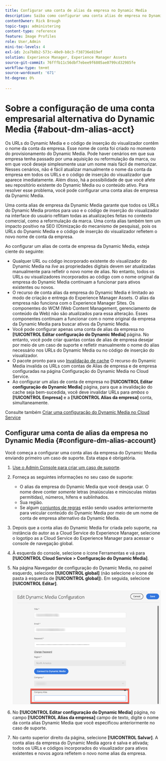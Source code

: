 ```yaml
---
title: Configurar uma conta de alias da empresa no Dynamic Media
description: Saiba como configurar uma conta alias de empresa no Dynamic Media.
contentOwner: Rick Brough
topic-tags: administering
content-type: reference
feature: Image Profiles
role: User,Admin
mini-toc-levels: 4
exl-id: 2ca7b8b2-573c-40e9-b8c3-f38736e819ef
solution: Experience Manager, Experience Manager Assets
source-git-commit: 76fffb11c56dbf7ebee9f6805ae0799cd32985fe
workflow-type: tm+mt
source-wordcount: '671'
ht-degree: 0%

---
```


<!-- hide: yes
hidefromtoc: yes -->

# Sobre a configuração de uma conta empresarial alternativa do Dynamic Media {#about-dm-alias-acct}

Os URLs do Dynamic Media e o código de inserção do visualizador contêm o nome da conta da empresa. Esse nome de conta foi criado no momento do provisionamento do Dynamic Media. Pode haver cenários em que sua empresa tenha passado por uma aquisição ou reformulação da marca, ou em que você deseje simplesmente usar um nome mais fácil de memorizar. Nesses cenários, não é fácil atualizar manualmente o nome da conta da empresa em todos os URLs e o código de inserção do visualizador que aparece imediatamente. Além disso, há a possibilidade de que você afete seu repositório existente do Dynamic Media ou o conteúdo ativo. Para resolver esse problema, você pode configurar uma conta alias de empresa da Dynamic Media.

Uma conta alias de empresa da Dynamic Media garante que todos os URLs do Dynamic Media prontos para uso e o código de inserção do visualizador na interface do usuário reflitam todas as atualizações feitas no contexto comercial, como a reformulação da marca. Uma conta alias também tem um impacto positivo na SEO (Otimização do mecanismo de pesquisa), pois os URLs do Dynamic Media e o código de inserção do visualizador refletem o novo nome de conta da empresa.

Ao configurar um alias de conta de empresa da Dynamic Media, esteja ciente do seguinte:

* Qualquer URL ou código incorporado existente do visualizador do Dynamic Media na *live* as propriedades digitais devem ser atualizadas manualmente para refletir o novo nome de alias. No entanto, todos os URLs ou visualizadores incorporados ao código com o nome original da empresa do Dynamic Media continuam a funcionar para ativos existentes ou novos.
* O recurso de conta alias da empresa do Dynamic Media é limitado ao modo de criação e entrega do Experience Manager Assets. O alias da empresa não funciona com o Experience Manager Sites. Os componentes do WCM (Web Content Management, gerenciamento de conteúdo da Web) não são atualizados para essa alteração. Esses componentes continuam a funcionar com o nome original da empresa da Dynamic Media para buscar ativos da Dynamic Media.
* Você pode configurar apenas uma conta de alias da empresa no **[!UICONTROL Editar configuração do Dynamic Media]** página. No entanto, você pode criar quantas contas de alias de empresa desejar por meio de um caso de suporte e refletir manualmente o nome do alias necessário nos URLs do Dynamic Media ou no código de inserção do visualizador.
* O pacote pronto para uso [Invalidação de cache](/help/assets/invalidate-cdn-cache-dynamic-media.md) O recurso do Dynamic Media invalida os URLs com contas de Alias de empresa e de empresa configuradas na página Configuração do Dynamic Media no Cloud Service.
* Ao configurar um alias de conta de empresa no **[!UICONTROL Editar configuração do Dynamic Media]** página, para que a invalidação do cache seja bem-sucedida, você deve invalidar URLs para *ambos* o **[!UICONTROL Empresa]** e a **[!UICONTROL Alias da empresa]** conta, simultaneamente.

Consulte também [Criar uma configuração do Dynamic Media no Cloud Service](/help/assets/config-dms7.md#configuring-dynamic-media-cloud-services)

## Configurar uma conta de alias da empresa no Dynamic Media {#configure-dm-alias-account}

Você começa a configurar uma conta alias da empresa do Dynamic Media enviando primeiro um caso de suporte. Esta etapa é obrigatória.

1. [Use o Admin Console para criar um caso de suporte](https://helpx.adobe.com/enterprise/using/support-for-experience-cloud.html?lang=pt-BR).
1. Forneça as seguintes informações no seu caso de suporte:

   * O alias da empresa do Dynamic Media que você deseja usar. O nome deve conter *somente* letras (maiúsculas e minúsculas mistas permitidas), números, hifens e sublinhados.
   * Sua região.
   * Se algum [conjuntos de regras](/help/assets/using-rulesets-to-transform-urls.md) estão sendo usados anteriormente para veicular conteúdo do Dynamic Media por meio de um nome de conta de empresa alternativo da Dynamic Media.

1. Depois que a conta alias do Dynamic Media for criada pelo suporte, na instância do autor as a Cloud Service do Experience Manager, selecione o logotipo as a Cloud Service do Experience Manager para acessar o console de navegação global.
1. À esquerda do console, selecione o ícone Ferramentas e vá para **[!UICONTROL Cloud Service > Configuração do Dynamic Media]**.
1. Na página Navegador de configuração do Dynamic Media, no painel esquerdo, selecione **[!UICONTROL global]** (não selecione o ícone de pasta à esquerda de **[!UICONTROL global]**). Em seguida, selecione **[!UICONTROL Editar]**.

   ![Campo de texto Alias da empresa do Dynamic Media](/help/assets/assets-dm/dm-company-alias.png)

1. No **[!UICONTROL Editar configuração do Dynamic Media]** página, no campo **[!UICONTROL Alias da empresa]** campo de texto, digite o nome da conta alias Dynamic Media que você especificou anteriormente no caso de suporte.
1. No canto superior direito da página, selecione **[!UICONTROL Salvar]**.
A conta alias da empresa do Dynamic Media agora é salva e ativada; todos os URLs e códigos incorporados do visualizador para ativos existentes e novos agora refletem o novo nome alias da empresa.
